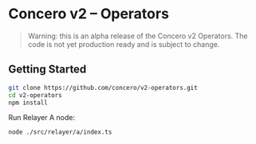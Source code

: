 # Concero v2 – Operators

> Warning: this is an alpha release of the Concero v2 Operators. The code is not yet production ready and is subject to change.

## Getting Started
```bash
git clone https://github.com/concero/v2-operators.git
cd v2-operators
npm install
```
Run Relayer A node:
```bash
node ./src/relayer/a/index.ts        
```
